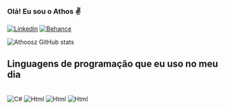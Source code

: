 ### Olá! Eu sou o Athos ✌️
[![Linkedin](https://img.shields.io/badge/LinkedIn-0077B5?style=for-the-badge&logo=linkedin&logoColor=white)](https://br.linkedin.com/in/athosmrfonseca?trk=people-guest_people_search-card&original_referer=https%3A%2F%2Fwww.linkedin.com%2F)
[![Behance](https://img.shields.io/badge/-Behance-blue?style=for-the-badge&logo=behance&logoColor=white)](https://www.behance.net/Athooss)

![Athoosz GitHub stats](https://github-readme-stats.vercel.app/api?username=athoosz&show_icons=true&theme=dark)


## Linguagens de programação que eu uso no meu dia
<div style="display: inline_block"><br/>
  <img align="center" alt="C#" src="https://img.shields.io/badge/C%23-239120?style=for-the-badge&logo=c-sharp&logoColor=white" />
  <img align="center" alt="Html" src="https://img.shields.io/badge/HTML-239120?style=for-the-badge&logo=html5&logoColor=white" />
  <img align="center" alt="Html" src="https://img.shields.io/badge/CSS-239120?&style=for-the-badge&logo=css3&logoColor=white" />
  <img align="center" alt="Html" src="https://img.shields.io/badge/MySQL-00000F?style=for-the-badge&logo=mysql&logoColor=white" />
   
</div>
 
  
